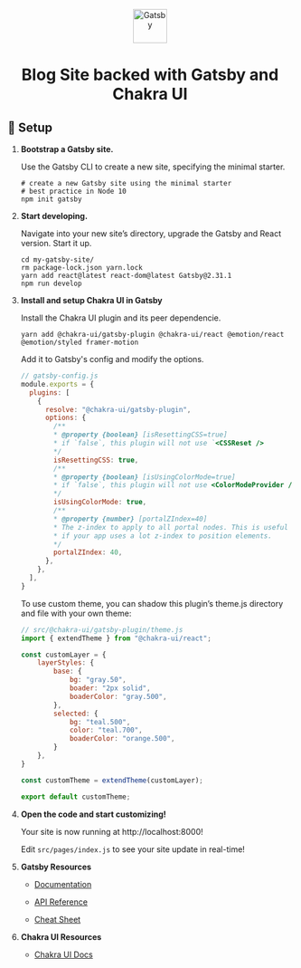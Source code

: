 <p align="center">
  <a href="https://www.gatsbyjs.com/?utm_source=starter&utm_medium=readme&utm_campaign=minimal-starter">
    <img alt="Gatsby" src="https://www.gatsbyjs.com/Gatsby-Monogram.svg" width="60" />
  </a>
</p>
<h1 align="center">
  Blog Site backed with Gatsby and Chakra UI
</h1>

## 🚀 Setup

1.  **Bootstrap a Gatsby site.**

    Use the Gatsby CLI to create a new site, specifying the minimal starter.

    ```shell
    # create a new Gatsby site using the minimal starter
    # best practice in Node 10
    npm init gatsby
    ```

2.  **Start developing.**

    Navigate into your new site’s directory, upgrade the Gatsby and React version.
    Start it up.

    ```shell
    cd my-gatsby-site/
    rm package-lock.json yarn.lock
    yarn add react@latest react-dom@latest Gatsby@2.31.1
    npm run develop
    ```

3. **Install and setup Chakra UI in Gatsby**

    Install the Chakra UI plugin and its peer dependencie.

    ```shell
    yarn add @chakra-ui/gatsby-plugin @chakra-ui/react @emotion/react @emotion/styled framer-motion
    ```
    Add it to Gatsby\'s config and modify the options.

    ```javascript
    // gatsby-config.js
    module.exports = {
      plugins: [
        {
          resolve: "@chakra-ui/gatsby-plugin",
          options: {
            /**
            * @property {boolean} [isResettingCSS=true]
            * if `false`, this plugin will not use `<CSSReset />
            */
            isResettingCSS: true,
            /**
            * @property {boolean} [isUsingColorMode=true]
            * if `false`, this plugin will not use <ColorModeProvider />
            */
            isUsingColorMode: true,
            /**
            * @property {number} [portalZIndex=40]
            * The z-index to apply to all portal nodes. This is useful
            * if your app uses a lot z-index to position elements.
            */
            portalZIndex: 40,
          },
        },
      ],
    }
    ```
    To use custom theme, you can shadow this plugin’s theme.js directory and file with your own theme:

    ```javascript
    // src/@chakra-ui/gatsby-plugin/theme.js
    import { extendTheme } from "@chakra-ui/react";

    const customLayer = {
        layerStyles: {
            base: {
                bg: "gray.50",
                boader: "2px solid",
                boaderColor: "gray.500",
            },
            selected: {
                bg: "teal.500",
                color: "teal.700",
                boaderColor: "orange.500",
            }
        },
    }

    const customTheme = extendTheme(customLayer);

    export default customTheme;
    ```

3.  **Open the code and start customizing!**

    Your site is now running at http://localhost:8000!

    Edit `src/pages/index.js` to see your site update in real-time!

4.  **Gatsby Resources**

    - [Documentation](https://www.gatsbyjs.com/docs/?utm_source=starter&utm_medium=readme&utm_campaign=minimal-starter)

    - [API Reference](https://www.gatsbyjs.com/docs/api-reference/?utm_source=starter&utm_medium=readme&utm_campaign=minimal-starter)

    - [Cheat Sheet](https://www.gatsbyjs.com/docs/cheat-sheet/?utm_source=starter&utm_medium=readme&utm_campaign=minimal-starter)

5.  **Chakra UI Resources**

    - [Chakra UI Docs](https://chakra-ui.com/docs/getting-started)
